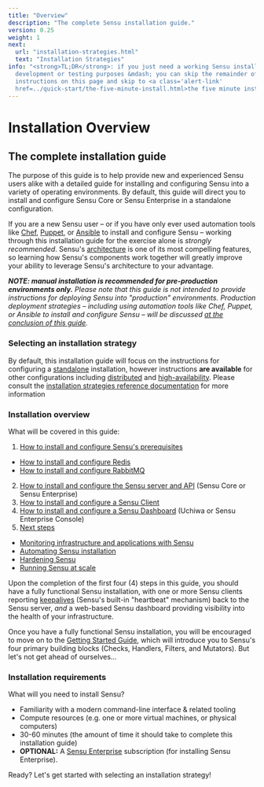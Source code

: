 ```yaml
---
title: "Overview"
description: "The complete Sensu installation guide."
version: 0.25
weight: 1
next:
  url: "installation-strategies.html"
  text: "Installation Strategies"
info: "<strong>TL;DR</strong>: if you just need a working Sensu installation for
  development or testing purposes &mdash; you can skip the remainder of the
  instructions on this page and skip to <a class='alert-link'
  href=../quick-start/the-five-minute-install.html>the five minute install</a>."
---
```


# Installation Overview

## The complete installation guide

The purpose of this guide is to help provide new and experienced Sensu users
alike with a detailed guide for installing and configuring Sensu into a variety
of operating environments. By default, this guide will direct you to install and
configure Sensu Core or Sensu Enterprise in a standalone configuration.

If you are a new Sensu user &ndash; or if you have only ever used automation
tools like [Chef][2], [Puppet][3], or [Ansible][4] to install and configure
Sensu &ndash; working through this installation guide for the exercise alone is
_strongly recommended_. Sensu's [architecture][5] is one of its most compelling
features, so learning how Sensu's components work together will greatly improve
your ability to leverage Sensu's architecture to your advantage.

_**NOTE: manual installation is recommended for pre-production environments
only.** Please note that this guide is not intended to provide instructions for
deploying Sensu into "production" environments. Production deployment strategies
&ndash; including using automation tools like Chef, Puppet, or Ansible to
install and configure Sensu &ndash; will be discussed [at the conclusion of this
guide][6]._

### Selecting an installation strategy

By default, this installation guide will focus on the instructions for
configuring a [standalone][10] installation, however instructions **are
available** for other configurations including [distributed][11] and
[high-availability][12]. Please consult the [installation strategies reference
documentation][13] for more information

### Installation overview

What will be covered in this guide:

1. [How to install and configure Sensu's prerequisites](installation-prerequisites.html)
  - [How to install and configure Redis](install-redis.html)
  - [How to install and configure RabbitMQ](install-rabbitmq.html)
2. [How to install and configure the Sensu server and API](install-sensu-server-api.html) (Sensu Core or Sensu Enterprise)
3. [How to install and configure a Sensu Client](install-sensu-client.html)
4. [How to install and configure a Sensu Dashboard](install-a-dashboard.html) (Uchiwa or Sensu Enterprise Console)
5. [Next steps](summary.html)
  - [Monitoring infrastructure and applications with Sensu](summary.html#instrumentation)
  - [Automating Sensu installation](summary.html#automation)
  - [Hardening Sensu](summary.html#hardening)
  - [Running Sensu at scale](summary.html#scaling-sensu)

Upon the completion of the first four (4) steps in this guide, you should have a
fully functional Sensu installation, with one or more Sensu clients reporting
[keepalives][7] (Sensu's built-in "heartbeat" mechanism) back to the Sensu
server, _and_ a web-based Sensu dashboard providing visibility into the health
of your infrastructure.

Once you have  a fully functional Sensu installation, you will be encouraged to
move on to the  [Getting Started Guide][8], which will introduce you to  Sensu's
four primary building blocks (Checks, Handlers, Filters, and Mutators). But
let's not get ahead of ourselves...

### Installation requirements

What will you need to install Sensu?

- Familiarity with a modern command-line interface & related tooling
- Compute resources (e.g. one or more virtual machines, or physical computers)
- 30-60 minutes (the amount of time it should take to complete this installation guide)
- **OPTIONAL:** A [Sensu Enterprise][9] subscription (for
  installing Sensu Enterprise).

Ready? Let's get started with selecting an installation strategy!

[1]:  ../quick-start/the-five-minute-install.html
[2]:  https://chef.io
[3]:  https://puppetlabs.com
[4]:  https://www.ansible.com
[5]:  ../overview/architecture.html
[6]:  ../overview/summary.html.html
[7]:  ../reference/clients.html#client-keepalives
[8]:  ../guides/getting-started/overview.html
[9]:  https://sensuapp.org/enterprise
[10]: installation-strategies.html#standalone
[11]: installation-strategies.html#distributed
[12]: installation-strategies.html#high-availability
[13]: installation-strategies.html
